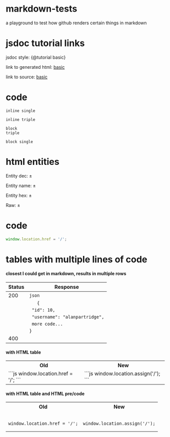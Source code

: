 # markdown-tests
a playground to test how github renders certain things in markdown

# jsdoc tutorial links
jsdoc style: {@tutorial basic}

link to generated html: [basic](tutorial-basic.html)

link to source: [basic](basic.md)

# code
`inline single`

```inline triple```

```
block
triple
```

`
block
single
`

# html entities
Entity dec: &#177;

Entity name: &plusmn;

Entity hex: &#xb1;

Raw: ±

# code
```js
window.location.href = '/';
```


# tables with multiple lines of code

#### closest I could get in markdown, results in multiple rows
| Status | Response  |
| ------ | --------- |
| 200    | `json`                          |
|        | `   {`                          |
|        | ` "id": 10,`                    |
|        | ` "username": "alanpartridge",` |
|        | ` more code...`                 |
|        | `}`                             |
| 400    |                                 |

#### with HTML table
<table>
<tr><th>Old</th><th>New</th></tr>
<tr><td>
```js
window.location.href = '/';
```
</td><td>
```js
window.location.assign('/');
```
</td></tr>
</table>

#### with HTML table and HTML pre/code
<table>
<tr><th>Old</th><th>New</th></tr>
<tr><td><pre class="prettyprint source lang-js" lang="js"><code>
window.location.href = '/';
</code></pre></td><td><pre class="prettyprint source lang-js" lang="js"><code>
window.location.assign('/');
</code></pre></td></tr>
</table>
